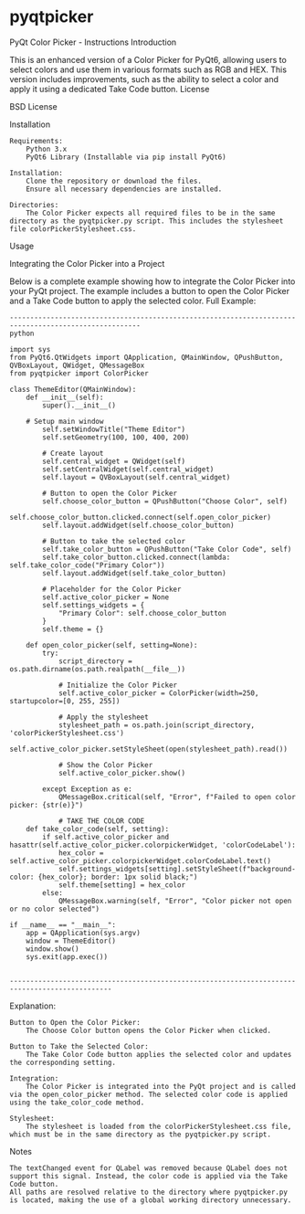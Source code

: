 # pyqtpicker
PyQt Color Picker - Instructions
Introduction

This is an enhanced version of a Color Picker for PyQt6, allowing users to select colors and use them in various formats such as RGB and HEX. This version includes improvements, such as the ability to select a color and apply it using a dedicated Take Code button.
License

BSD License

Installation

    Requirements:
        Python 3.x
        PyQt6 Library (Installable via pip install PyQt6)

    Installation:
        Clone the repository or download the files.
        Ensure all necessary dependencies are installed.

    Directories:
        The Color Picker expects all required files to be in the same directory as the pyqtpicker.py script. This includes the stylesheet file colorPickerStylesheet.css.

Usage

Integrating the Color Picker into a Project

Below is a complete example showing how to integrate the Color Picker into your PyQt project. The example includes a button to open the Color Picker and a Take Code button to apply the selected color.
Full Example:

```
------------------------------------------------------------------------------------------------------
python

import sys
from PyQt6.QtWidgets import QApplication, QMainWindow, QPushButton, QVBoxLayout, QWidget, QMessageBox
from pyqtpicker import ColorPicker

class ThemeEditor(QMainWindow):
    def __init__(self):
        super().__init__()

	# Setup main window
        self.setWindowTitle("Theme Editor")
        self.setGeometry(100, 100, 400, 200)

        # Create layout
        self.central_widget = QWidget(self)
        self.setCentralWidget(self.central_widget)
        self.layout = QVBoxLayout(self.central_widget)

        # Button to open the Color Picker
        self.choose_color_button = QPushButton("Choose Color", self)
        self.choose_color_button.clicked.connect(self.open_color_picker)
        self.layout.addWidget(self.choose_color_button)

        # Button to take the selected color
        self.take_color_button = QPushButton("Take Color Code", self)
        self.take_color_button.clicked.connect(lambda: self.take_color_code("Primary Color"))
        self.layout.addWidget(self.take_color_button)

        # Placeholder for the Color Picker
        self.active_color_picker = None
        self.settings_widgets = {
            "Primary Color": self.choose_color_button
        }
        self.theme = {}

    def open_color_picker(self, setting=None):
        try:
            script_directory = os.path.dirname(os.path.realpath(__file__))

            # Initialize the Color Picker
            self.active_color_picker = ColorPicker(width=250, startupcolor=[0, 255, 255])

            # Apply the stylesheet
            stylesheet_path = os.path.join(script_directory, 'colorPickerStylesheet.css')
            self.active_color_picker.setStyleSheet(open(stylesheet_path).read())

            # Show the Color Picker
            self.active_color_picker.show()

        except Exception as e:
            QMessageBox.critical(self, "Error", f"Failed to open color picker: {str(e)}")
	    
     	    # TAKE THE COLOR CODE
    def take_color_code(self, setting):
        if self.active_color_picker and hasattr(self.active_color_picker.colorpickerWidget, 'colorCodeLabel'):
            hex_color = self.active_color_picker.colorpickerWidget.colorCodeLabel.text()
            self.settings_widgets[setting].setStyleSheet(f"background-color: {hex_color}; border: 1px solid black;")
            self.theme[setting] = hex_color
        else:
            QMessageBox.warning(self, "Error", "Color picker not open or no color selected")

if __name__ == "__main__":
    app = QApplication(sys.argv)
    window = ThemeEditor()
    window.show()
    sys.exit(app.exec())

    
-----------------------------------------------------------------------------------------------  
```
Explanation:

    Button to Open the Color Picker:
        The Choose Color button opens the Color Picker when clicked.

    Button to Take the Selected Color:
        The Take Color Code button applies the selected color and updates the corresponding setting.

    Integration:
        The Color Picker is integrated into the PyQt project and is called via the open_color_picker method. The selected color code is applied using the take_color_code method.

    Stylesheet:
        The stylesheet is loaded from the colorPickerStylesheet.css file, which must be in the same directory as the pyqtpicker.py script.

Notes

    The textChanged event for QLabel was removed because QLabel does not support this signal. Instead, the color code is applied via the Take Code button.
    All paths are resolved relative to the directory where pyqtpicker.py is located, making the use of a global working directory unnecessary.

